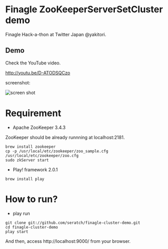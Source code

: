 # Finagle ZooKeeperServerSetCluster demo

Finagle Hack-a-thon at Twitter Japan @yakitori.

## Demo

Check the YouTube video.

http://youtu.be/D-ATODSQCzo

screenshot:

![screen shot](https://github.com/seratch/finagle-cluster-demo/raw/master/screen_shot.png)


# Requirement

- Apache ZooKeeper 3.4.3

ZooKeeper should be already runnning at localhost:2181.

```
brew install zookeeper
cp -p /usr/local/etc/zookeeper/zoo_sample.cfg /usr/local/etc/zookeeper/zoo.cfg
sudo zkServer start
```

- Play! framework 2.0.1

```
brew install play
```


# How to run?

- play run

```
git clone git://github.com/seratch/finagle-cluster-demo.git
cd finagle-cluster-demo
play start
```

And then, access http://localhost:9000/ from your browser.

